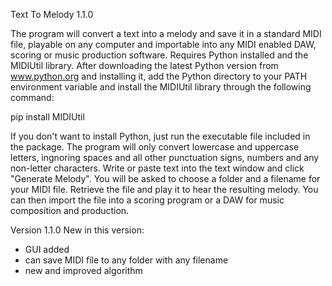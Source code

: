 Text To Melody 1.1.0

The program will convert a text into a melody and save it in a standard MIDI file, playable on any computer and importable into any MIDI enabled DAW, scoring or music production software.
Requires Python installed and the MIDIUtil library.
After downloading the latest Python version from www.python.org and installing it, add the Python directory to your PATH environment variable and install the MIDIUtil library through the following command:

pip install MIDIUtil

If you don't want to install Python, just run the executable file included in the package.
The program will only convert lowercase and uppercase letters, ingnoring spaces and all other punctuation signs, numbers and any non-letter characters. 
Write or paste text into the text window and click "Generate Melody". You will be asked to choose a folder and a filename for your MIDI file. Retrieve the file and play it to hear the resulting melody. You can then import the file into a scoring program or a DAW for music composition and production.

Version 1.1.0
New in this version:

- GUI added
- can save MIDI file to any folder with any filename
- new and improved algorithm
